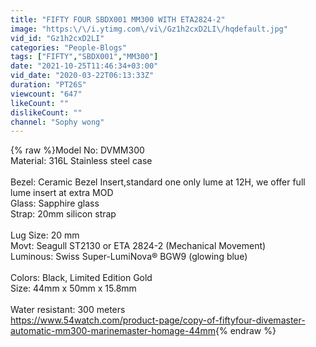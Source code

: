 ```yaml
---
title: "FIFTY FOUR SBDX001 MM300 WITH ETA2824-2"
image: "https:\/\/i.ytimg.com\/vi\/Gz1h2cxD2LI\/hqdefault.jpg"
vid_id: "Gz1h2cxD2LI"
categories: "People-Blogs"
tags: ["FIFTY","SBDX001","MM300"]
date: "2021-10-25T11:46:34+03:00"
vid_date: "2020-03-22T06:13:33Z"
duration: "PT26S"
viewcount: "647"
likeCount: ""
dislikeCount: ""
channel: "Sophy wong"
---
```

{% raw %}Model No: DVMM300<br />Material: 316L Stainless steel case<br /><br />Bezel: Ceramic Bezel Insert,standard one only lume at 12H, we offer full lume insert at extra MOD<br />Glass: Sapphire glass<br />Strap: 20mm silicon strap<br /><br />Lug Size: 20 mm<br />Movt: Seagull ST2130 or ETA 2824-2 (Mechanical Movement)<br />Luminous: Swiss Super-LumiNova® BGW9 (glowing blue)<br /><br />Colors: Black, Limited Edition Gold<br />Size: 44mm x 50mm x 15.8mm<br /><br />Water resistant: 300 meters<br /><a rel="nofollow" target="blank" href="https://www.54watch.com/product-page/copy-of-fiftyfour-divemaster-automatic-mm300-marinemaster-homage-44mm">https://www.54watch.com/product-page/copy-of-fiftyfour-divemaster-automatic-mm300-marinemaster-homage-44mm</a>{% endraw %}
